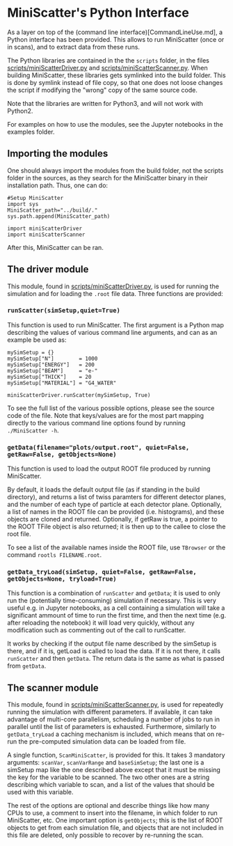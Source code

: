 # MiniScatter's Python Interface

As a layer on top of the (command line interface)[CommandLineUse.md], a Python interface has been provided.
This allows to run MiniScatter (once or in scans), and to extract data from these runs.

The Python libraries are contained in the the `scripts` folder, in the files [scripts/miniScatterDriver.py](miniScatterDriver.py) and [scripts/miniScatterScanner.py](miniScatterScanner.py).
When building MiniScatter, these libraries gets symlinked into the build folder.
This is done by symlink instead of file copy, so that one does not loose changes the script if modifying the "wrong" copy of the same source code.

Note that the libraries are written for Python3, and will not work with Python2.

For examples on how to use the modules, see the Jupyter notebooks in the examples folder.

## Importing the modules
One should always import the modules from the build folder, not the scripts folder in the sources, as they search for the MiniScatter binary in their installation path.
Thus, one can do:
```
#Setup MiniScatter
import sys
MiniScatter_path="../build/."
sys.path.append(MiniScatter_path)

import miniScatterDriver
import miniScatterScanner
```
After this, MiniScatter can be ran.

## The driver module
This module, found in [scripts/miniScatterDriver.py](miniScatterDriver.py), is used for running the simulation and for loading the `.root` file data.
Three functions are provided:

### `runScatter(simSetup,quiet=True)`
This function is used to run MiniScatter.
The first argument is a Python map describing the values of various command line arguments, and can as an example be used as:
```
mySimSetup = {}
mySimSetup["N"]        = 1000
mySimSetup["ENERGY"]   = 200
mySimSetup["BEAM"]     = "e-"
mySimSetup["THICK"]    = 20
mySimSetup["MATERIAL"] = "G4_WATER"

miniScatterDriver.runScatter(mySimSetup, True)
```

To see the full list of the various possible options, please see the source code of the file.
Note that keys/values are for the most part mapping directly to the various command line options found by running `./MiniScatter -h`.

### `getData(filename="plots/output.root", quiet=False, getRaw=False, getObjects=None)`
This function is used to load the output ROOT file produced by running MiniScatter.

By default, it loads the default output file (as if standing in the build directory),
and returns a list of twiss paramters for different detector planes,
and the number of each type of particle at each detector plane.
Optionally, a list of names in the ROOT file can be provided (i.e. histograms), and these objects are cloned and returned. 
Optionally, if getRaw is true, a pointer to the ROOT TFile object is also returned; it is then up to the callee to close the root file.

To see a list of the available names inside the ROOT file, use `TBrowser` or the command `rootls FILENAME.root`.

### `getData_tryLoad(simSetup, quiet=False, getRaw=False, getObjects=None, tryload=True)`
This function is a combination of `runScatter` and `getData`; it is used to only run the (potentially time-consuming) simulation if necessary.
This is very useful e.g. in Jupyter notebooks, as a cell containing a simulation will take a significant ammount of time to run the first time, and then the next time (e.g. after reloading the notebook) it will load very quickly, without any modification such as commenting out of the call to runScatter.

It works by checking if the output file name described by the simSetup is there, and if it is, getLoad is called to load the data.
If it is not there, it calls `runScatter` and then `getData`.
The return data is the same as what is passed from `getData`.

## The scanner module
This module, found in [scripts/miniScatterScanner.py](miniScatterScanner.py), is used for repeatedly running the simulation with different parameters.
If available, it can take advantage of multi-core parallelism, scheduling a number of jobs to run in parallel until the list of parameters is exhausted.
Furthermore, similarly to `getData_tryLoad` a caching mechanism is included, which means that on re-run the pre-computed simulation data can be loaded from file.

A single function, `ScanMiniScatter`, is provided for this.
It takes 3 mandatory arguments: `scanVar`, `scanVarRange` and `baseSimSetup`; the last one is a simSetup map like the one described above except that it must be missing the key for the variable to be scanned.
The two other ones are a string describing which variable to scan, and a list of the values that should be used with this variable.

The rest of the options are optional and describe things like how many CPUs to use, a comment to insert into the filename, in which folder to run MiniScatter, etc.
One important option is `getObjects`; this is the list of ROOT objects to get from each simulation file, and objects that are not included in this file are deleted, only possible to recover by re-running the scan.

